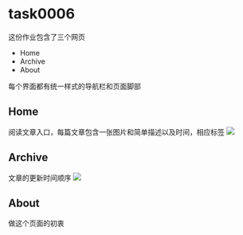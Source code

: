 # task0006

这份作业包含了三个网页

* Home
* Archive
* About

每个界面都有统一样式的导航栏和页面脚部

## Home

阅读文章入口，每篇文章包含一张图片和简单描述以及时间，相应标签
![](http://i.imgur.com/jbbrTBQ.png)

## Archive

文章的更新时间顺序
![](http://i.imgur.com/1Tw4Oai.png)

## About 

做这个页面的初衷